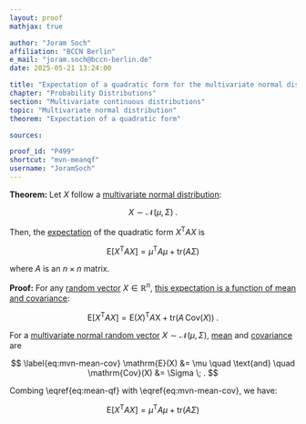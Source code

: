 ```yaml
---
layout: proof
mathjax: true

author: "Joram Soch"
affiliation: "BCCN Berlin"
e_mail: "joram.soch@bccn-berlin.de"
date: 2025-05-21 13:24:00

title: "Expectation of a quadratic form for the multivariate normal distribution"
chapter: "Probability Distributions"
section: "Multivariate continuous distributions"
topic: "Multivariate normal distribution"
theorem: "Expectation of a quadratic form"

sources:

proof_id: "P499"
shortcut: "mvn-meanqf"
username: "JoramSoch"
---
```



**Theorem:** Let $X$ follow a [multivariate normal distribution](/D/mvn):

$$ \label{eq:mvn}
X \sim \mathcal{N}(\mu, \Sigma) \; .
$$

Then, the [expectation](/D/mean) of the quadratic form $X^\mathrm{T} A X$ is

$$ \label{eq:mvn-meanqf}
\mathrm{E}\left[ X^\mathrm{T} A X \right] = \mu^\mathrm{T} A \mu + \mathrm{tr}(A \Sigma)
$$

where $A$ is an $n \times n$ matrix.


**Proof:** For any [random vector](/D/rvec) $X \in \mathbb{R}^n$, [this expectation is a function of mean and covariance](/P/mean-qf):

$$ \label{eq:mean-qf}
\mathrm{E}\left[ X^\mathrm{T} A X \right] = \mathrm{E}(X)^\mathrm{T} A \mathrm{X} + \mathrm{tr}(A \, \mathrm{Cov}(X)) \; .
$$

For a [multivariate normal random vector](/D/mvn) $X \sim \mathcal{N}(\mu, \Sigma)$, [mean](/P/mvn-mean) and [covariance](/P/mvn-cov) are

$$ \label{eq:mvn-mean-cov}
  \mathrm{E}(X) &= \mu \quad \text{and} \quad
\mathrm{Cov}(X) &= \Sigma \; .
$$

Combing \eqref{eq:mean-qf} with \eqref{eq:mvn-mean-cov}, we have:

$$ \label{eq:mvn-meanqf-qed}
\mathrm{E}\left[ X^\mathrm{T} A X \right] = \mu^\mathrm{T} A \mu + \mathrm{tr}(A \Sigma)
$$